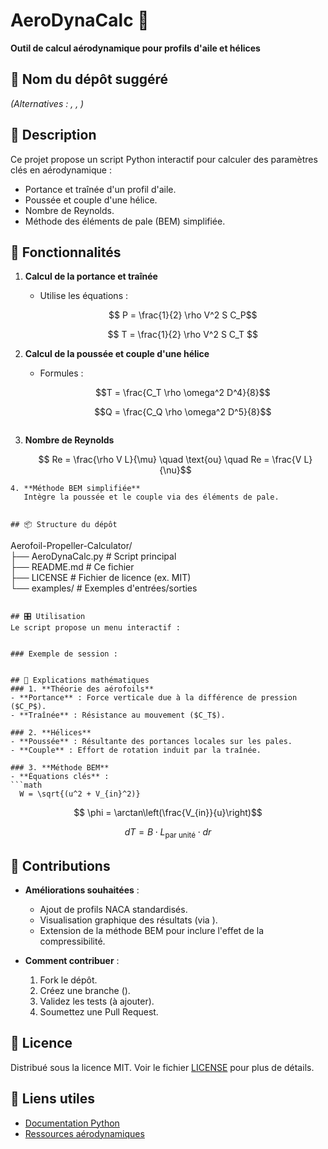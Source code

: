 # AeroDynaCalc 🚀  
**Outil de calcul aérodynamique pour profils d'aile et hélices**

## 📌 Nom du dépôt suggéré  
  
*(Alternatives : , , )*

## 📖 Description  
Ce projet propose un script Python interactif pour calculer des paramètres clés en aérodynamique :  
- Portance et traînée d'un profil d'aile.  
- Poussée et couple d'une hélice.  
- Nombre de Reynolds.  
- Méthode des éléments de pale (BEM) simplifiée.

## 🚀 Fonctionnalités  
1. **Calcul de la portance et traînée**  
   - Utilise les équations :
     ```math
      P = \frac{1}{2} \rho V^2 S C_P
     ```
     ```math
      T = \frac{1}{2} \rho V^2 S C_T 
     ```
     
2. **Calcul de la poussée et couple d'une hélice**  
   - Formules :
     ```math
     T = \frac{C_T \rho \omega^2 D^4}{8}
     ```
     ```math
     Q = \frac{C_Q \rho \omega^2 D^5}{8}
    ```
3. **Nombre de Reynolds**
   ```math
    Re = \frac{\rho V L}{\mu} \quad \text{ou} \quad Re = \frac{V L}{\nu}
```
4. **Méthode BEM simplifiée**
   Intègre la poussée et le couple via des éléments de pale.


## 📦 Structure du dépôt  
```
Aerofoil-Propeller-Calculator/  
├── AeroDynaCalc.py      # Script principal  
├── README.md            # Ce fichier  
├── LICENSE              # Fichier de licence (ex. MIT)  
└── examples/            # Exemples d'entrées/sorties  
```

## 🎛️ Utilisation  
Le script propose un menu interactif :  


### Exemple de session :  


## 📝 Explications mathématiques  
### 1. **Théorie des aérofoils**  
- **Portance** : Force verticale due à la différence de pression ($C_P$).  
- **Traînée** : Résistance au mouvement ($C_T$).  

### 2. **Hélices**  
- **Poussée** : Résultante des portances locales sur les pales.  
- **Couple** : Effort de rotation induit par la traînée.  

### 3. **Méthode BEM**  
- **Équations clés** :
```math
  W = \sqrt{(u^2 + V_{in}^2)}
```
```math
  \phi = \arctan\left(\frac{V_{in}}{u}\right)
```
  ```math
  dT = B \cdot L_{\text{par unité}} \cdot dr 
```

## 🤝 Contributions  
- **Améliorations souhaitées** :  
  - Ajout de profils NACA standardisés.  
  - Visualisation graphique des résultats (via ).  
  - Extension de la méthode BEM pour inclure l'effet de la compressibilité.  

- **Comment contribuer** :  
  1. Fork le dépôt.  
  2. Créez une branche ().  
  3. Validez les tests (à ajouter).  
  4. Soumettez une Pull Request.

## 📝 Licence  
Distribué sous la licence MIT. Voir le fichier [LICENSE](LICENSE) pour plus de détails.

## 📌 Liens utiles  
- [Documentation Python](https://docs.python.org/3/)  
- [Ressources aérodynamiques](https://en.wikipedia.org/wiki/Aerodynamics)
